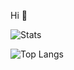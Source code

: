 Hi 👋

![Stats](https://github-readme-stats.vercel.app/api?username=nbiscaro&show_icons=true&theme=transparent&border_color=30363d&text_color=c9d1d9&title_color=58a6ff) 


![Top Langs](https://github-readme-stats.vercel.app/api/top-langs/?username=nbiscaro&layout=compact&theme=transparent&border_color=30363d&text_color=c9d1d9&title_color=58a6ff)
